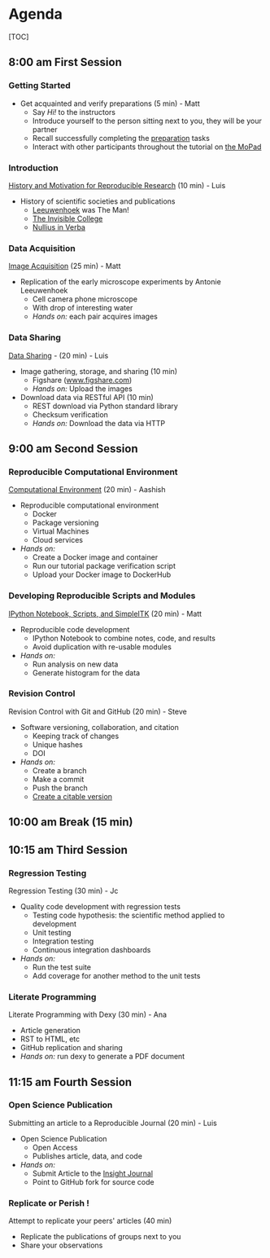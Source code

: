 # Agenda

[TOC]


## 8:00 am First Session

### Getting Started

* Get acquainted and verify preparations (5 min) - Matt
    * Say *Hi!* to the instructors
    * Introduce yourself to the person sitting next to you, they will be your
  partner
    * Recall successfully completing the [preparation](Preparation.md) tasks
    * Interact with other participants throughout the tutorial on [the
      MoPad](https://scipy2014.etherpad.mozilla.org/13)

### Introduction

[History and Motivation for Reproducible Research](http://reproducible-research.github.io/Reproducible-Research-Part-I/) (10 min) - Luis

* History of scientific societies and publications
    * [Leeuwenhoek](http://en.wikipedia.org/wiki/Antonie_van_Leeuwenhoek) was The Man!
    * [The Invisible College](http://en.wikipedia.org/wiki/Invisible_College)
    * [Nullius in Verba](https://royalsociety.org/about-us/history/)

### Data Acquisition

[Image Acquisition](DataAcquisition.md) (25 min) - Matt

* Replication of the early microscope experiments by Antonie Leeuwenhoek
    * Cell camera phone microscope
    * With drop of interesting water
    * *Hands on:* each pair acquires images

### Data Sharing

[Data Sharing](DataSharing.md) - (20 min) - Luis

* Image gathering, storage, and sharing (10 min)
    * Figshare (www.figshare.com)
    * *Hands on:* Upload the images
* Download data via RESTful API (10 min)
    * REST download via Python standard library
    * Checksum verification
    * *Hands on:* Download the data via HTTP


## 9:00 am Second Session

### Reproducible Computational Environment

[Computational Environment](ComputationalEnvironment.md) (20 min) - Aashish

* Reproducible computational environment
    * Docker
    * Package versioning
    * Virtual Machines
    * Cloud services
* *Hands on:*
    * Create a Docker image and container
    * Run our tutorial package verification script
    * Upload your Docker image to DockerHub

### Developing Reproducible Scripts and Modules

[IPython Notebook, Scripts, and SimpleITK](DataProcessing.md) (20 min) - Matt

* Reproducible code development
    * IPython Notebook to combine notes, code, and results
    * Avoid duplication with re-usable modules
* *Hands on:*
    * Run analysis on new data
    * Generate histogram for the data

### Revision Control

Revision Control with Git and GitHub (20 min) - Steve

* Software versioning, collaboration, and citation
    * Keeping track of changes
    * Unique hashes
    * DOI
* *Hands on:*
    * Create a branch
    * Make a commit
    * Push the branch
    * [Create a citable version](https://guides.github.com/activities/citable-code/)


## 10:00 am Break (15 min)


## 10:15 am Third Session

### Regression Testing

Regression Testing (30 min) - Jc

* Quality code development with regression tests
    * Testing code hypothesis: the scientific method applied to development
    * Unit testing
    * Integration testing
    * Continuous integration dashboards
* *Hands on:*
    * Run the test suite
    * Add coverage for another method to the unit tests

### Literate Programming

Literate Programming with Dexy (30 min) - Ana

* Article generation
* RST to HTML, etc
* GitHub replication and sharing
* *Hands on:* run dexy to generate a PDF document


## 11:15 am Fourth Session

### Open Science Publication

Submitting an article to a Reproducible Journal (20 min) - Luis

* Open Science Publication
    * Open Access
    * Publishes article, data, and code
* *Hands on:*
    * Submit Article to the [Insight Journal](http://insight-journal.org/browse/journal/74)
    * Point to GitHub fork for source code

### Replicate or Perish !

Attempt to replicate your peers' articles (40 min)

* Replicate the publications of groups next to you
* Share your observations
